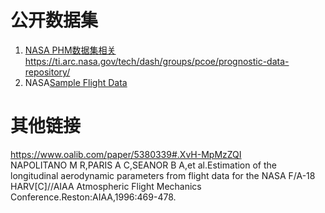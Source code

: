 # 公开数据集
1. [NASA PHM数据集相关](https://www.jianshu.com/p/0970f7a456a5)  
<https://ti.arc.nasa.gov/tech/dash/groups/pcoe/prognostic-data-repository/>
2. NASA[Sample Flight Data](https://c3.nasa.gov/dashlink/projects/85/)

# 其他链接
https://www.oalib.com/paper/5380339#.XvH-MpMzZQI  
NAPOLITANO M R,PARIS A C,SEANOR B A,et al.Estimation of the longitudinal aerodynamic parameters from flight data for the NASA F/A-18 HARV[C]//AIAA Atmospheric Flight Mechanics Conference.Reston:AIAA,1996:469-478.
